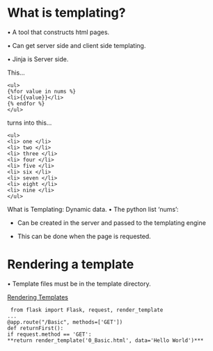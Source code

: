 # What is templating?
• A tool that constructs
html pages.

• Can get server side
and client side
templating.

• Jinja is Server side. 

This...
```
<ul>
{%for value in nums %}
<li>{{value}}</li>
{% endfor %}
</ul>
```
turns into this...
```
<ul>
<li> one </li>
<li> two </li>
<li> three </li>
<li> four </li>
<li> five </li>
<li> six </li>
<li> seven </li>
<li> eight </li>
<li> nine </li>
</ul>
```

What is Templating: Dynamic data.
• The python list ‘nums’:

- Can be created in the server and passed to the
templating engine

- This can be done when the page is requested. 

# Rendering a template

• Template files must be in the template directory.

 [Rendering Templates](http://flask.pocoo.org/docs/0.11/quickstart/#rendering-templates)
```
 from flask import Flask, request, render_template
...
@app.route("/Basic", methods=['GET'])
def returnFirst():
if request.method == 'GET':
**return render_template('0_Basic.html', data='Hello World')***
```

